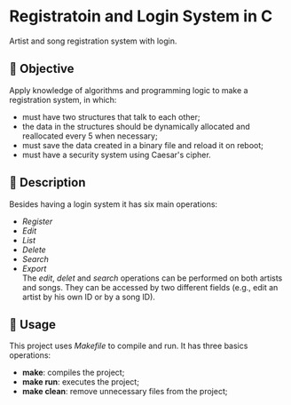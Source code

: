 
# Registratoin and Login System in C

Artist and song registration system with login.

## 🎯 Objective
Apply knowledge of algorithms and programming logic to make a registration system, in which:
- must have two structures that talk to each other;
- the data in the structures should be dynamically allocated and reallocated every 5 when necessary;
- must save the data created in a binary file and reload it on reboot;
- must have a security system using Caesar's cipher.
## 📝 Description
Besides having a login system it has six main operations:
- *Register*
- *Edit*
- *List*
- *Delete*
- *Search*
- *Export*<br>The *edit*, *delet* and *search* operations can be performed on both artists and songs. They can be accessed by two different fields (e.g., edit an artist by his own ID or by a song ID).
## 🔧 Usage
This project uses *Makefile*  to compile and run.
It has three basics operations:
- **make**: compiles the project;
- **make run**: executes the project;
- **make clean**: remove unnecessary files from the project;
